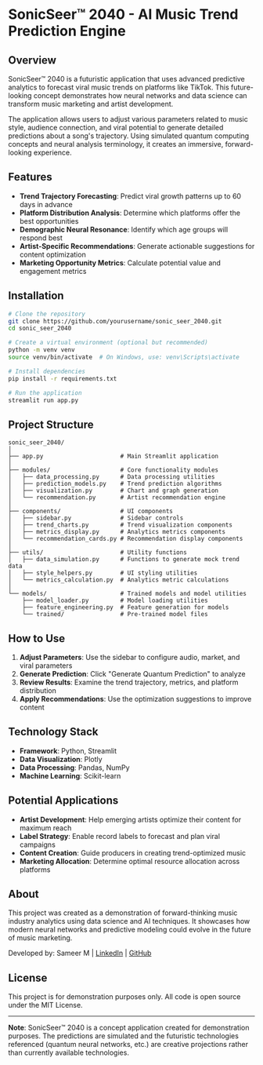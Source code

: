 # SonicSeer™ 2040 - AI Music Trend Prediction Engine

## Overview

SonicSeer™ 2040 is a futuristic application that uses advanced predictive analytics to forecast viral music trends on platforms like TikTok. This future-looking concept demonstrates how neural networks and data science can transform music marketing and artist development.

The application allows users to adjust various parameters related to music style, audience connection, and viral potential to generate detailed predictions about a song's trajectory. Using simulated quantum computing concepts and neural analysis terminology, it creates an immersive, forward-looking experience.



## Features

- **Trend Trajectory Forecasting**: Predict viral growth patterns up to 60 days in advance
- **Platform Distribution Analysis**: Determine which platforms offer the best opportunities
- **Demographic Neural Resonance**: Identify which age groups will respond best
- **Artist-Specific Recommendations**: Generate actionable suggestions for content optimization
- **Marketing Opportunity Metrics**: Calculate potential value and engagement metrics

## Installation

```bash
# Clone the repository
git clone https://github.com/yourusername/sonic_seer_2040.git
cd sonic_seer_2040

# Create a virtual environment (optional but recommended)
python -m venv venv
source venv/bin/activate  # On Windows, use: venv\Scripts\activate

# Install dependencies
pip install -r requirements.txt

# Run the application
streamlit run app.py
```

## Project Structure

```
sonic_seer_2040/
│
├── app.py                      # Main Streamlit application
│
├── modules/                    # Core functionality modules
│   ├── data_processing.py      # Data processing utilities
│   ├── prediction_models.py    # Trend prediction algorithms
│   ├── visualization.py        # Chart and graph generation
│   └── recommendation.py       # Artist recommendation engine
│
├── components/                 # UI components
│   ├── sidebar.py              # Sidebar controls
│   ├── trend_charts.py         # Trend visualization components
│   ├── metrics_display.py      # Analytics metrics components
│   └── recommendation_cards.py # Recommendation display components
│
├── utils/                      # Utility functions
│   ├── data_simulation.py      # Functions to generate mock trend data
│   ├── style_helpers.py        # UI styling utilities
│   └── metrics_calculation.py  # Analytics metric calculations
│
└── models/                     # Trained models and model utilities
    ├── model_loader.py         # Model loading utilities
    ├── feature_engineering.py  # Feature generation for models
    └── trained/                # Pre-trained model files
```

## How to Use

1. **Adjust Parameters**: Use the sidebar to configure audio, market, and viral parameters
2. **Generate Prediction**: Click "Generate Quantum Prediction" to analyze
3. **Review Results**: Examine the trend trajectory, metrics, and platform distribution
4. **Apply Recommendations**: Use the optimization suggestions to improve content

## Technology Stack

- **Framework**: Python, Streamlit
- **Data Visualization**: Plotly
- **Data Processing**: Pandas, NumPy
- **Machine Learning**: Scikit-learn

## Potential Applications

- **Artist Development**: Help emerging artists optimize their content for maximum reach
- **Label Strategy**: Enable record labels to forecast and plan viral campaigns
- **Content Creation**: Guide producers in creating trend-optimized music
- **Marketing Allocation**: Determine optimal resource allocation across platforms

## About

This project was created as a demonstration of forward-thinking music industry analytics using data science and AI techniques. It showcases how modern neural networks and predictive modeling could evolve in the future of music marketing.

Developed by: Sameer M | [LinkedIn](https://www.linkedin.com/in/sameer-m-b73376167/) | [GitHub](https://github.com/SamSon1402)

## License

This project is for demonstration purposes only. All code is open source under the MIT License.

---

**Note**: SonicSeer™ 2040 is a concept application created for demonstration purposes. The predictions are simulated and the futuristic technologies referenced (quantum neural networks, etc.) are creative projections rather than currently available technologies.